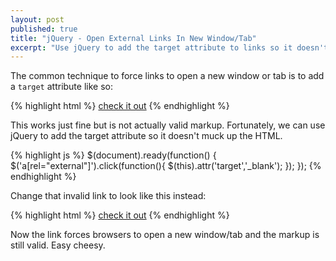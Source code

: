 ```yaml
---
layout: post
published: true
title: "jQuery - Open External Links In New Window/Tab"
excerpt: "Use jQuery to add the target attribute to links so it doesn't muck up the HTML."
---
```


The common technique to force links to open a new window or tab is to add a `target` attribute like so:

{% highlight html %}
<a href="http://hulu.com" target="_blank">check it out</a>
{% endhighlight %}

This works just fine but is not actually valid markup. Fortunately, we can use jQuery to add the target attribute so it doesn't muck up the HTML.

{% highlight js %}
$(document).ready(function() {
  $('a[rel="external"]').click(function(){
    $(this).attr('target','_blank');
  });
});
{% endhighlight %}

Change that invalid link to look like this instead:

{% highlight html %}
<a href="http://hulu.com" rel="external">check it out</a>
{% endhighlight %}

Now the link forces browsers to open a new window/tab and the markup is still valid. Easy cheesy.
